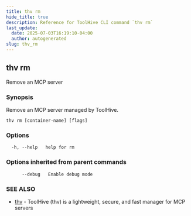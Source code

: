 ```yaml
---
title: thv rm
hide_title: true
description: Reference for ToolHive CLI command `thv rm`
last_update:
  date: 2025-07-03T16:19:10-04:00
  author: autogenerated
slug: thv_rm
---
```


## thv rm

Remove an MCP server

### Synopsis

Remove an MCP server managed by ToolHive.

```
thv rm [container-name] [flags]
```

### Options

```
  -h, --help   help for rm
```

### Options inherited from parent commands

```
      --debug   Enable debug mode
```

### SEE ALSO

* [thv](thv.md)	 - ToolHive (thv) is a lightweight, secure, and fast manager for MCP servers

